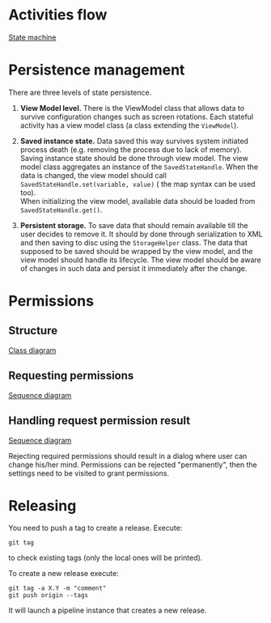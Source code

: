 # Activities flow

[State machine](activities_flow.mmd)

# Persistence management

There are three levels of state persistence.

1. **View Model level.** There is the ViewModel class that allows data to survive configuration changes such as screen rotations. Each stateful activity has a view model class (a class
   extending the `ViewModel`).

2. **Saved instance state.** Data saved this way survives system initiated process death (e.g. removing the process due to lack of memory). Saving instance state should be done
   through view model. The view model class aggregates an instance of the `SavedStateHandle`. When the data is changed, the view model should
   call `SavedStateHandle.set(variable, value)` (
   the map syntax can be used too).  
   When initializing the view model, available data should be loaded from `SavedStateHandle.get()`.

3. **Persistent storage.** To save data that should remain available till the user decides to remove it. It should by done through serialization to XML and then saving to disc
   using the `StorageHelper` class. The data that supposed to be saved should be wrapped by the view model, and the view model should handle its lifecycle. The view model should be
   aware of changes in such data and persist it immediately after the change.

# Permissions

## Structure

[Class diagram](permissions_class_diagram.mmd)

## Requesting permissions

[Sequence diagram](requesting_permissions_sequence_diagram.mmd)

## Handling request permission result

[Sequence diagram](handling_request_result.mmd)

Rejecting required permissions should result in a dialog where user can change his/her mind. Permissions can be rejected "permanently", then the settings need to be visited to
grant permissions.

# Releasing

You need to push a tag to create a release. Execute:

```
git tag
```

to check existing tags (only the local ones will be printed).

To create a new release execute:

```
git tag -a X.Y -m "comment"
git push origin --tags
```

It will launch a pipeline instance that creates a new release.
